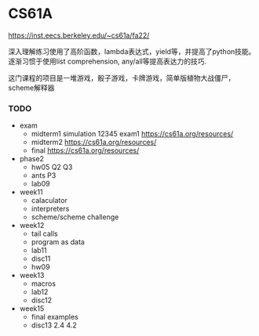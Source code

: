 # CS61A

https://inst.eecs.berkeley.edu/~cs61a/fa22/

深入理解练习使用了高阶函数，lambda表达式，yield等，并提高了python技能。
逐渐习惯于使用list comprehension, any/all等提高表达力的技巧.

这门课程的项目是一堆游戏，骰子游戏，卡牌游戏，简单版植物大战僵尸，scheme解释器

### TODO
- exam
	- midterm1   simulation 12345 exam1  https://cs61a.org/resources/
	- midterm2 https://cs61a.org/resources/
	- final https://cs61a.org/resources/
- phase2
	- hw05 Q2 Q3
	- ants P3
	- lab09
- week11
	- calaculator
	- interpreters
	- scheme/scheme challenge
- week12
	- tail calls
	- program as data
	- lab11
	- disc11
	- hw09
- week13
	- macros
	- lab12
	- disc12
- week15
	- final examples
	- disc13
2.4 4.2
